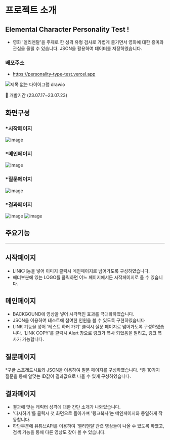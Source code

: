 # 프로젝트 소개


## Elemental Character Personality Test !
- 영화 '엘리멘탈'을 주제로 한 성격 유형 검사로 가볍게 즐기면서 영화에 대한 흥미와 관심을 올릴 수 있습니다. JSON을 활용하여 데이터를 저장하였습니다.

### 배포주소
- https://personality-type-test.vercel.app

![제목 없는 다이어그램 drawio](https://github.com/hyungjungson/personality_type_test/assets/133640361/0be0cabc-78a8-475f-bac0-c07d5f0c8b97)


🥊 개발기간
(23.07.17~23.07.23)


## 화면구성

### *시작페이지 
![image](https://github.com/hyungjungson/personality_type_test/assets/133503493/8bc3f24e-e732-4a5d-a2b4-224a5095d6cd)


### *메인페이지
![image](https://github.com/hyungjungson/personality_type_test/assets/133503493/06f0082c-767a-4c0a-bef8-e7e6c88ec04d)


### *질문페이지
![image](https://github.com/hyungjungson/personality_type_test/assets/133503493/f50521ab-1e96-490d-953d-3bf69be91dd7)


### *결과페이지
![image](https://github.com/hyungjungson/personality_type_test/assets/133503493/dd033978-ed54-41f7-a4f5-e22347b7c898)
![image](https://github.com/hyungjungson/personality_type_test/assets/133503493/72587772-0641-47db-add7-27e61dc37a66)


## 주요기능
---
## 시작페이지
* LINK기능을 넣어 이미지 클릭시 메인페이지로 넘어가도록 구성하였습니다.
* 헤더부분에 있는 LOGO를 클릭하면 어느 페이지에서든 시작페이지로 올 수 있습니다.

## 메인페이지
* BACKGOUND에 영상을 넣어 시각적인 효과를 극대화하였습니다.
* JSON을 이용하여 테스트에 참여한 인원을 볼 수 있도록 구현하였습니다
* LINK 기능을 넣어 '테스트 하러 가기' 클릭시 질문 페이지로 넘어가도록 구성하였습니다.
  'LINK COPY'를 클릭시 Alert 창으로 링크가 복사 되었음을 알리고, 링크 복사가 가능합니다.

## 질문페이지
*구글 스프레드시트와 JSON을 이용하여 질문 페이지를 구성하였습니다.
*총 10가지 질문을 통해 알맞는 ID값이 결과값으로 나올 수 있게 구성하였습니다.

## 결과페이지
* 결과에 맞는 캐릭터 성격에 대한 간단 소개가 나와있습니다.
* '다시하기'를 클릭시 첫 화면으로 돌아가며 '링크복사'는 메인페이지와 동일하게 작동합니다.
* 하단부분에 유튜브API를 이용하여 '엘리멘탈'관련 영상들이 나올 수 있도록 하였고, 검색 기능을 통해 다른 영상도 찾아 볼 수 있습니다.

